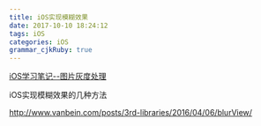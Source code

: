 ```yaml
---
title: iOS实现模糊效果
date: 2017-10-10 18:24:12
tags: iOS
categories: iOS
grammar_cjkRuby: true
---
```


[iOS学习笔记--图片灰度处理](http://www.itwendao.com/article/detail/347726.html)

iOS实现模糊效果的几种方法

http://www.vanbein.com/posts/3rd-libraries/2016/04/06/blurView/